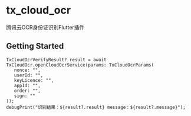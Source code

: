 # tx_cloud_ocr
腾讯云OCR身份证识别Flutter插件

## Getting Started
```
TxCloudOcrVerifyResult? result = await TxCloudOcr.openCloudOcrService(params: TxCloudOcrParams(  
   nonce: "",  
   userId: "",  
   keyLicence: "",  
   appId: "",  
   order: "",  
   sign: ""  
));  
debugPrint("识别结果：${result?.result} message：${result?.message}");
```
